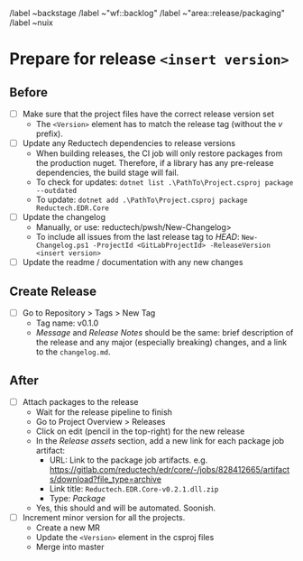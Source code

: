/label ~backstage 
/label ~"wf::backlog" 
/label ~"area::release/packaging" 
/label ~nuix 
# Prepare for release `<insert version>`

## Before

- [ ] Make sure that the project files have the correct release version set
   - The `<Version>` element has to match the release tag (without the *v* prefix).
- [ ] Update any Reductech dependencies to release versions
   - When building releases, the CI job will only restore packages from the production
   nuget. Therefore, if a library has any pre-release dependencies, the build stage will fail.
   - To check for updates: `dotnet list .\PathTo\Project.csproj package --outdated`
   - To update: `dotnet add .\PathTo\Project.csproj package Reductech.EDR.Core`
- [ ] Update the changelog
   - Manually, or use: reductech/pwsh/New-Changelog>
   - To include all issues from the last release tag to *HEAD*:
   `New-Changelog.ps1 -ProjectId <GitLabProjectId> -ReleaseVersion <insert version>`
- [ ] Update the readme / documentation with any new changes

## Create Release

- [ ] Go to Repository > Tags > New Tag
  - Tag name: v0.1.0
  - *Message* and *Release Notes* should be the same: brief description of the release
  and any major (especially breaking) changes, and a link to the `changelog.md`.

## After

- [ ] Attach packages to the release
    - Wait for the release pipeline to finish
    - Go to Project Overview > Releases
    - Click on edit (pencil in the top-right) for the new release
    - In the *Release assets* section, add a new link for each package job artifact:
       - URL: Link to the package job artifacts. e.g. https://gitlab.com/reductech/edr/core/-/jobs/828412665/artifacts/download?file_type=archive
       - Link title: `Reductech.EDR.Core-v0.2.1.dll.zip`
       - Type: *Package*
    - Yes, this should and will be automated. Soonish.
- [ ] Increment minor version for all the projects.
   - Create a new MR
   - Update the `<Version>` element in the csproj files
   - Merge into master
